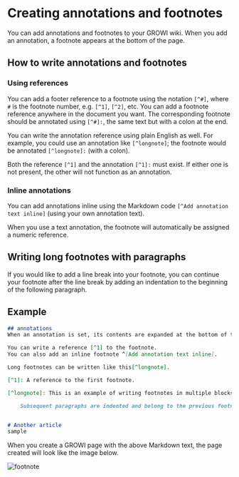 # Creating annotations and footnotes

You can add annotations and footnotes to your GROWI wiki.
When you add an annotation, a footnote appears at the bottom of the page.

## How to write annotations and footnotes

### Using references

You can add a footer reference to a footnote using the notation
`[^#]`, where `#` is the footnote number, e.g. `[^1]`, `[^2]`, etc. You can add a footnote reference anywhere in the document you want.  The corresponding footnote should be annotated using `[^#]:`, the same text but with a colon at the end.

You can write the annotation reference using plain English as well.
For example, you could use an annotation like `[^longnote]`; the footnote would be annotated `[^longnote]:` (with a colon).

Both the reference `[^1]` and the annotation `[^1]:` must exist.
If either one is not present, the other will not function as an annotation.

### Inline annotations

You can add annotations inline using the Markdown code `[^Add annotation text inline]`
(using your own annotation text).

When you use a text annotation, the footnote will automatically be assigned a numeric reference.

## Writing long footnotes with paragraphs

If you would like to add a line break into your footnote, you can continue your footnote after the line break by adding an indentation to the beginning of the following paragraph.

## Example

```markdown
## annotations
When an annotation is set, its contents are expanded at the bottom of the page.

You can write a reference [^1] to the footnote.
You can also add an inline footnote ^[Add annotation text inline].

Long footnotes can be written like this[^longnote].

[^1]: A reference to the first footnote.

[^longnote]: This is an example of writing footnotes in multiple blocks.

    Subsequent paragraphs are indented and belong to the previous footnote.


# Another article
sample
```

When you create a GROWI page with the above Markdown text, the page created will look like the image below.

![footnote](/assets/images/footnote.png)
